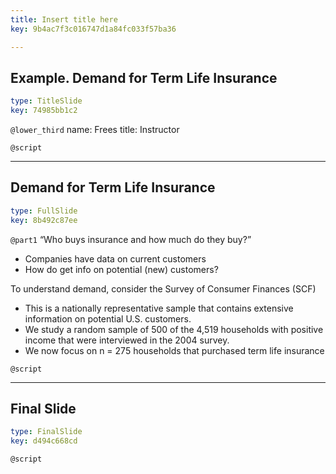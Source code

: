 ```yaml
---
title: Insert title here
key: 9b4ac7f3c016747d1a84fc033f57ba36

---
```

## Example. Demand for Term Life Insurance

```yaml
type: TitleSlide
key: 74985bb1c2
```





`@lower_third`
name: Frees
title: Instructor

`@script`




---
## Demand for Term Life Insurance

```yaml
type: FullSlide
key: 8b492c87ee
```

`@part1`
“Who buys insurance and how much do they buy?”
- Companies have data on current customers
- How do get info on potential (new) customers?

To understand demand, consider the Survey of Consumer Finances (SCF)
- This is a nationally representative sample that contains extensive information on potential U.S. customers.
- We study a random sample of 500 of the 4,519 households with positive income that were interviewed in the 2004 survey.
- We now focus on n = 275 households that purchased term life insurance





`@script`




---
## Final Slide

```yaml
type: FinalSlide
key: d494c668cd
```






`@script`



